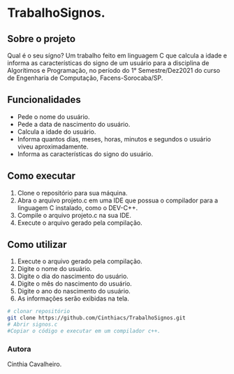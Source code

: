 # TrabalhoSignos.

## Sobre o projeto

Qual é o seu sígno?
Um trabalho feito em linguagem C que calcula a idade e informa as características do signo de um usuário para a disciplina de Algorítimos e Programação, no período do 1° Semestre/Dez2021 do curso de Engenharia de Computação, Facens-Sorocaba/SP.

## Funcionalidades
* Pede o nome do usuário.
* Pede a data de nascimento do usuário.
* Calcula a idade do usuário.
* Informa quantos dias, meses, horas, minutos e segundos o usuário viveu aproximadamente.
* Informa as características do signo do usuário.

## Como executar
1. Clone o repositório para sua máquina.
2. Abra o arquivo projeto.c em uma IDE que possua o compilador para a linguagem C instalado, como o DEV-C++.
3. Compile o arquivo projeto.c na sua IDE.
4. Execute o arquivo gerado pela compilação.

## Como utilizar
1. Execute o arquivo gerado pela compilação.
2. Digite o nome do usuário.
3. Digite o dia do nascimento do usuário.
4. Digite o mês do nascimento do usuário.
5. Digite o ano do nascimento do usuário.
6. As informações serão exibidas na tela.

```bash
# clonar repositório
git clone https://github.com/Cinthiacs/TrabalhoSignos.git
# Abrir signos.c 
#Copiar o código e executar em um compilador c++.

```
### Autora

Cinthia Cavalheiro.
